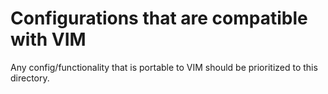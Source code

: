 # Configurations that are compatible with VIM

Any config/functionality that is portable to VIM should be prioritized to this directory.

